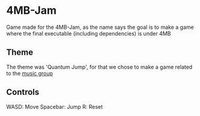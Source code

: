 # 4MB-Jam

Game made for the 4MB-Jam, as the name says the goal is to make a game where the final executable (including dependencies) is under 4MB

## Theme

The theme was 'Quantum Jump', for that we chose to make a game related to the [music group](https://youtu.be/nup1_Bbr6lo)

## Controls

WASD: Move
Spacebar: Jump
R: Reset